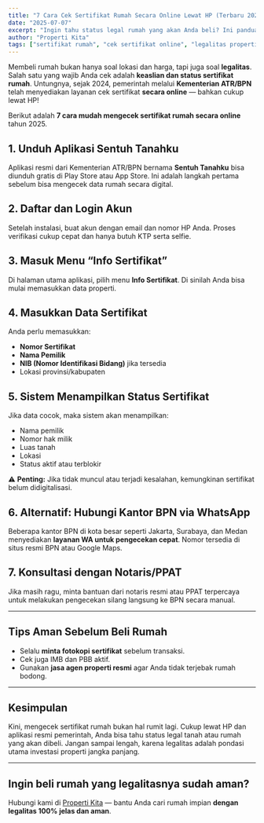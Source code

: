 ```yaml
---
title: "7 Cara Cek Sertifikat Rumah Secara Online Lewat HP (Terbaru 2025)"
date: "2025-07-07"
excerpt: "Ingin tahu status legal rumah yang akan Anda beli? Ini panduan terbaru cara cek sertifikat rumah secara online lewat HP, resmi dari BPN/ATR."
author: "Properti Kita"
tags: ["sertifikat rumah", "cek sertifikat online", "legalitas properti", "tips membeli rumah", "BPN"]
---
```



Membeli rumah bukan hanya soal lokasi dan harga, tapi juga soal **legalitas**. Salah satu yang wajib Anda cek adalah **keaslian dan status sertifikat rumah**. Untungnya, sejak 2024, pemerintah melalui **Kementerian ATR/BPN** telah menyediakan layanan cek sertifikat **secara online** — bahkan cukup lewat HP!

Berikut adalah **7 cara mudah mengecek sertifikat rumah secara online** tahun 2025.

## 1. Unduh Aplikasi Sentuh Tanahku

Aplikasi resmi dari Kementerian ATR/BPN bernama **Sentuh Tanahku** bisa diunduh gratis di Play Store atau App Store. Ini adalah langkah pertama sebelum bisa mengecek data rumah secara digital.

## 2. Daftar dan Login Akun

Setelah instalasi, buat akun dengan email dan nomor HP Anda. Proses verifikasi cukup cepat dan hanya butuh KTP serta selfie.

## 3. Masuk Menu “Info Sertifikat”

Di halaman utama aplikasi, pilih menu **Info Sertifikat**. Di sinilah Anda bisa mulai memasukkan data properti.

## 4. Masukkan Data Sertifikat

Anda perlu memasukkan:
- **Nomor Sertifikat**
- **Nama Pemilik**
- **NIB (Nomor Identifikasi Bidang)** jika tersedia
- Lokasi provinsi/kabupaten

## 5. Sistem Menampilkan Status Sertifikat

Jika data cocok, maka sistem akan menampilkan:
- Nama pemilik
- Nomor hak milik
- Luas tanah
- Lokasi
- Status aktif atau terblokir

⚠️ **Penting:** Jika tidak muncul atau terjadi kesalahan, kemungkinan sertifikat belum didigitalisasi.

## 6. Alternatif: Hubungi Kantor BPN via WhatsApp

Beberapa kantor BPN di kota besar seperti Jakarta, Surabaya, dan Medan menyediakan **layanan WA untuk pengecekan cepat**. Nomor tersedia di situs resmi BPN atau Google Maps.

## 7. Konsultasi dengan Notaris/PPAT

Jika masih ragu, minta bantuan dari notaris resmi atau PPAT terpercaya untuk melakukan pengecekan silang langsung ke BPN secara manual.

---

## Tips Aman Sebelum Beli Rumah

- Selalu **minta fotokopi sertifikat** sebelum transaksi.
- Cek juga IMB dan PBB aktif.
- Gunakan **jasa agen properti resmi** agar Anda tidak terjebak rumah bodong.

---

## Kesimpulan

Kini, mengecek sertifikat rumah bukan hal rumit lagi. Cukup lewat HP dan aplikasi resmi pemerintah, Anda bisa tahu status legal tanah atau rumah yang akan dibeli. Jangan sampai lengah, karena legalitas adalah pondasi utama investasi properti jangka panjang.

---

## Ingin beli rumah yang legalitasnya sudah aman?

Hubungi kami di [Properti Kita](https://properti-kita.com) — bantu Anda cari rumah impian **dengan legalitas 100% jelas dan aman**.
